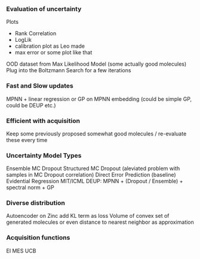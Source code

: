 ### Evaluation of uncertainty
Plots
* Rank Correlation
* LogLik
* calibration plot as Leo made
* max error or some plot like that

OOD dataset from Max Likelihood Model (some actually good molecules)
Plug into the Boltzmann Search for a few iterations


### Fast and Slow updates
MPNN + linear regression or GP on MPNN embedding (could be simple GP, could be DEUP etc.)


### Efficient with acquisition 
Keep some previously proposed somewhat good molecules / re-evaluate these every time


### Uncertainty Model Types
Ensemble
MC Dropout
Structured MC Dropout (aleviated problem with samples in MC Dropout correlation)
Direct Error Prediction (baseline)
Evidential Regression MIT/ICML
DEUP: MPNN + (Dropout / Ensemble) + spectral norm + GP


### Diverse distribution
Autoencoder on Zinc add KL term as loss
Volume of convex set of generated molecules or even distance to nearest neighbor as approximation


### Acquisition functions
EI
MES
UCB